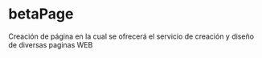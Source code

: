 # betaPage
Creación de página en la cual se ofrecerá el servicio de creación y diseño de diversas paginas WEB
